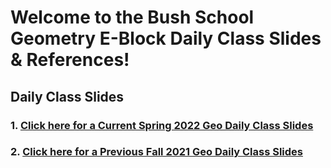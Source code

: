 # Welcome to the Bush School Geometry E-Block Daily Class Slides & References!

## Daily Class Slides

### 1.  [Click here for a Current Spring 2022 Geo Daily Class Slides](2022geodaily.pdf)
### 2.  [Click here for a Previous Fall 2021 Geo Daily Class Slides](2021geodaily.pdf)
